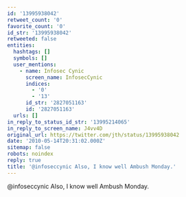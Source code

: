 ```yaml
---
id: '13995938042'
retweet_count: '0'
favorite_count: '0'
id_str: '13995938042'
retweeted: false
entities:
  hashtags: []
  symbols: []
  user_mentions:
    - name: Infosec Cynic
      screen_name: InfosecCynic
      indices:
        - '0'
        - '13'
      id_str: '2827051163'
      id: '2827051163'
  urls: []
in_reply_to_status_id_str: '13995214065'
in_reply_to_screen_name: J4vv4D
original_url: https://twitter.com/jth/status/13995938042
date: '2010-05-14T20:31:02.000Z'
sitemap: false
robots: noindex
reply: true
title: '@infoseccynic Also, I know well Ambush Monday.'
---
```


@infoseccynic Also, I know well Ambush Monday.